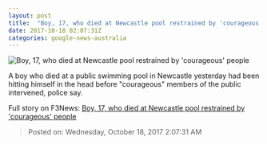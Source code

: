 ```yaml
---
layout: post
title:  "Boy, 17, who died at Newcastle pool restrained by 'courageous' people"
date: 2017-10-18 02:07:31Z
categories: google-news-australia
---
```


![Boy, 17, who died at Newcastle pool restrained by 'courageous' people](http://www.abc.net.au/news/image/9060050-1x1-700x700.jpg)

A boy who died at a public swimming pool in Newcastle yesterday had been hitting himself in the head before "courageous" members of the public intervened, police say.


Full story on F3News: [Boy, 17, who died at Newcastle pool restrained by 'courageous' people](http://www.f3nws.com/n/RMHTGD)

> Posted on: Wednesday, October 18, 2017 2:07:31 AM
